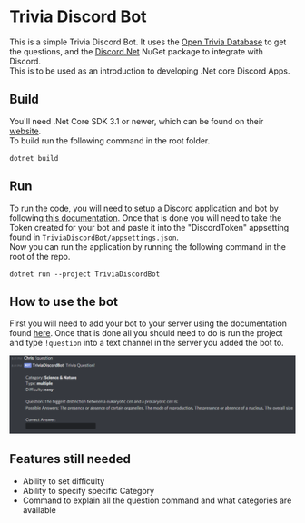 # Trivia Discord Bot

This is a simple Trivia Discord Bot. It uses the [Open Trivia Database](https://opentdb.com/) to get the questions, and the [Discord.Net](https://www.nuget.org/packages/Discord.Net/) NuGet package to integrate with Discord.  
This is to be used as an introduction to developing .Net core Discord Apps.

## Build

You'll need .Net Core SDK 3.1 or newer, which can be found on their [website](https://dotnet.microsoft.com/download).  
To build run the following command in the root folder.

    dotnet build

## Run

To run the code, you will need to setup a Discord application and bot by following [this documentation](https://docs.stillu.cc/guides/getting_started/first-bot.html). Once that is done you will need to take the Token created for your bot and paste it into the "DiscordToken" appsetting found in `TriviaDiscordBot/appsettings.json`.  
Now you can run the application by running the following command in the root of the repo.

    dotnet run --project TriviaDiscordBot

## How to use the bot

First you will need to add your bot to your server using the documentation found [here](https://docs.stillu.cc/guides/getting_started/first-bot.html#adding-your-bot-to-a-server). Once that is done all you should need to do is run the project and type `!question` into a text channel in the server you added the bot to.

![Example Command in Discord](readme.images/example-command.png)

## Features still needed

- Ability to set difficulty
- Ability to specify specific Category
- Command to explain all the question command and what categories are available